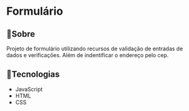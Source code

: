 <h1>Formulário</h1>

<h2>📝Sobre</h2>
<p>Projeto de formulário utilizando recursos de validação de entradas de dados e verificações. Além de indentificar o endereço pelo cep.</p>

<h2>🚀Tecnologias</h2>
<ul style="list-style-type: square;">
  <li> JavaScript </li>
  <li> HTML</li>
  <li> CSS </li>

